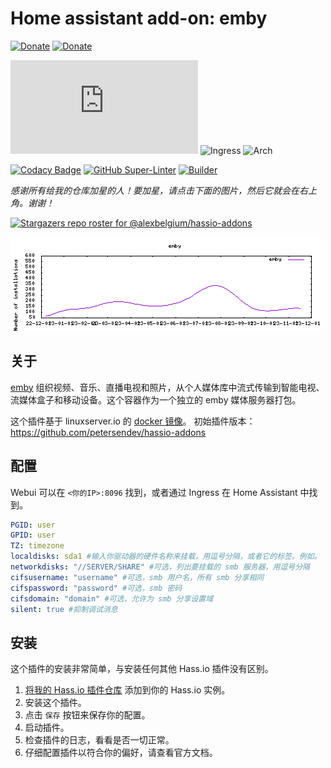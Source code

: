 # Home assistant add-on: emby

[![Donate][donation-badge]](https://www.buymeacoffee.com/alexbelgium)
[![Donate][paypal-badge]](https://www.paypal.com/donate/?hosted_button_id=DZFULJZTP3UQA)

![Version](https://img.shields.io/badge/dynamic/json?label=版本&query=%24.version&url=https%3A%2F%2Fraw.githubusercontent.com%2Falexbelgium%2Fhassio-addons%2Fmaster%2Femby%2Fconfig.json)
![Ingress](https://img.shields.io/badge/dynamic/json?label=Ingress&query=%24.ingress&url=https%3A%2F%2Fraw.githubusercontent.com%2Falexbelgium%2Fhassio-addons%2Fmaster%2Femby%2Fconfig.json)
![Arch](https://img.shields.io/badge/dynamic/json?color=success&label=Arch&query=%24.arch&url=https%3A%2F%2Fraw.githubusercontent.com%2Falexbelgium%2Fhassio-addons%2Fmaster%2Femby%2Fconfig.json)

[![Codacy Badge](https://app.codacy.com/project/badge/Grade/9c6cf10bdbba45ecb202d7f579b5be0e)](https://www.codacy.com/gh/alexbelgium/hassio-addons/dashboard?utm_source=github.com&utm_medium=referral&utm_content=alexbelgium/hassio-addons&utm_campaign=Badge_Grade)
[![GitHub Super-Linter](https://img.shields.io/github/actions/workflow/status/alexbelgium/hassio-addons/weekly-supelinter.yaml?label=Lint%20code%20base)](https://github.com/alexbelgium/hassio-addons/actions/workflows/weekly-supelinter.yaml)
[![Builder](https://img.shields.io/github/actions/workflow/status/alexbelgium/hassio-addons/onpush_builder.yaml?label=Builder)](https://github.com/alexbelgium/hassio-addons/actions/workflows/onpush_builder.yaml)

[donation-badge]: https://img.shields.io/badge/Buy%20me%20a%20coffee%20(no%20paypal)-%23d32f2f?logo=buy-me-a-coffee&style=flat&logoColor=white
[paypal-badge]: https://img.shields.io/badge/Buy%20me%20a%20coffee%20with%20Paypal-0070BA?logo=paypal&style=flat&logoColor=white

_感谢所有给我的仓库加星的人！要加星，请点击下面的图片，然后它就会在右上角。谢谢！_

[![Stargazers repo roster for @alexbelgium/hassio-addons](https://raw.githubusercontent.com/alexbelgium/hassio-addons/master/.github/stars2.svg)](https://github.com/alexbelgium/hassio-addons/stargazers)

![下载量趋势](https://raw.githubusercontent.com/alexbelgium/hassio-addons/master/emby/stats.png)

## 关于

[emby](https://emby.media/) 组织视频、音乐、直播电视和照片，从个人媒体库中流式传输到智能电视、流媒体盒子和移动设备。这个容器作为一个独立的 emby 媒体服务器打包。

这个插件基于 linuxserver.io 的 [docker 镜像](https://github.com/linuxserver/docker-emby)。
初始插件版本：https://github.com/petersendev/hassio-addons

## 配置

Webui 可以在 `<你的IP>:8096` 找到，或者通过 Ingress 在 Home Assistant 中找到。

```yaml
PGID: user
GPID: user
TZ: timezone
localdisks: sda1 #输入你驱动器的硬件名称来挂载，用逗号分隔，或者它的标签。例如。 sda1, sdb1, MYNAS...
networkdisks: "//SERVER/SHARE" #可选，列出要挂载的 smb 服务器，用逗号分隔
cifsusername: "username" #可选，smb 用户名，所有 smb 分享相同
cifspassword: "password" #可选，smb 密码
cifsdomain: "domain" #可选，允许为 smb 分享设置域
silent: true #抑制调试消息
```

## 安装

这个插件的安装非常简单，与安装任何其他 Hass.io 插件没有区别。

1. [将我的 Hass.io 插件仓库][repository] 添加到你的 Hass.io 实例。
1. 安装这个插件。
1. 点击 `保存` 按钮来保存你的配置。
1. 启动插件。
1. 检查插件的日志，看看是否一切正常。
1. 仔细配置插件以符合你的偏好，请查看官方文档。

[repository]: https://github.com/alexbelgium/hassio-addons